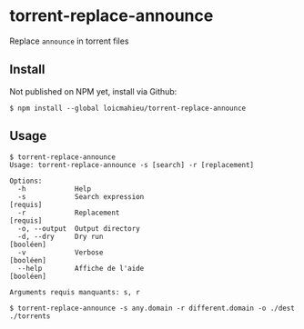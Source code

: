 # torrent-replace-announce

Replace `announce` in torrent files

## Install

Not published on NPM yet, install via Github:
```
$ npm install --global loicmahieu/torrent-replace-announce
```

## Usage

```
$ torrent-replace-announce
Usage: torrent-replace-announce -s [search] -r [replacement]

Options:
  -h            Help
  -s            Search expression                                       [requis]
  -r            Replacement                                             [requis]
  -o, --output  Output directory
  -d, --dry     Dry run                                                [booléen]
  -v            Verbose                                                [booléen]
  --help        Affiche de l'aide                                      [booléen]

Arguments requis manquants: s, r
```
```
$ torrent-replace-announce -s any.domain -r different.domain -o ./dest ./torrents
```
